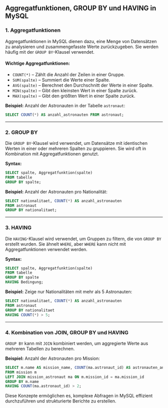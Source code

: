 ## Aggregatfunktionen, GROUP BY und HAVING in MySQL

### **1. Aggregatfunktionen**
Aggregatfunktionen in MySQL dienen dazu, eine Menge von Datensätzen zu analysieren und zusammengefasste Werte zurückzugeben. Sie werden häufig mit der `GROUP BY`-Klausel verwendet.

#### **Wichtige Aggregatfunktionen:**
- `COUNT(*)` – Zählt die Anzahl der Zeilen in einer Gruppe.
- `SUM(spalte)` – Summiert die Werte einer Spalte.
- `AVG(spalte)` – Berechnet den Durchschnitt der Werte in einer Spalte.
- `MIN(spalte)` – Gibt den kleinsten Wert in einer Spalte zurück.
- `MAX(spalte)` – Gibt den größten Wert in einer Spalte zurück.

**Beispiel:** Anzahl der Astronauten in der Tabelle `astronaut`:
```sql
SELECT COUNT(*) AS anzahl_astronauten FROM astronaut;
```

---

### **2. GROUP BY**
Die `GROUP BY`-Klausel wird verwendet, um Datensätze mit identischen Werten in einer oder mehreren Spalten zu gruppieren. Sie wird oft in Kombination mit Aggregatfunktionen genutzt.

**Syntax:**
```sql
SELECT spalte, Aggregatfunktion(spalte)
FROM tabelle
GROUP BY spalte;
```

**Beispiel:** Anzahl der Astronauten pro Nationalität:
```sql
SELECT nationalitaet, COUNT(*) AS anzahl_astronauten
FROM astronaut
GROUP BY nationalitaet;
```

---

### **3. HAVING**
Die `HAVING`-Klausel wird verwendet, um Gruppen zu filtern, die von `GROUP BY` erstellt wurden. Sie ähnelt `WHERE`, aber `WHERE` kann nicht mit Aggregatfunktionen verwendet werden.

**Syntax:**
```sql
SELECT spalte, Aggregatfunktion(spalte)
FROM tabelle
GROUP BY spalte
HAVING Bedingung;
```

**Beispiel:** Zeige nur Nationalitäten mit mehr als 5 Astronauten:
```sql
SELECT nationalitaet, COUNT(*) AS anzahl_astronauten
FROM astronaut
GROUP BY nationalitaet
HAVING COUNT(*) > 5;
```

---

### **4. Kombination von JOIN, GROUP BY und HAVING**
`GROUP BY` kann mit `JOIN` kombiniert werden, um aggregierte Werte aus mehreren Tabellen zu berechnen.

**Beispiel:** Anzahl der Astronauten pro Mission:
```sql
SELECT m.name AS mission_name, COUNT(ma.astronaut_id) AS astronauten_anzahl
FROM mission m
LEFT JOIN mission_astronaut ma ON m.mission_id = ma.mission_id
GROUP BY m.name
HAVING COUNT(ma.astronaut_id) > 2;
```

Diese Konzepte ermöglichen es, komplexe Abfragen in MySQL effizient durchzuführen und strukturierte Berichte zu erstellen.
